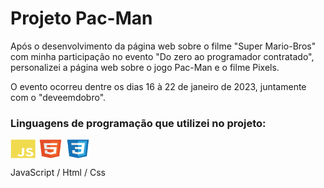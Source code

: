 # Projeto Pac-Man
Após o desenvolvimento da página web sobre o filme "Super Mario-Bros" com minha participação no evento "Do zero ao programador contratado", personalizei a página web sobre o jogo Pac-Man e o filme Pixels.

O evento ocorreu dentre os dias 16 à 22 de janeiro de 2023, juntamente com o "deveemdobro".

### Linguagens de programação que utilizei no projeto:
<img align="center" alt="Js" height="30" width="40" src="https://raw.githubusercontent.com/devicons/devicon/master/icons/javascript/javascript-plain.svg"> <img align="center" alt="HTML" height="30" width="40" src="https://raw.githubusercontent.com/devicons/devicon/master/icons/html5/html5-original.svg">
<img align="center" alt="CSS" height="30" width="40" src="https://raw.githubusercontent.com/devicons/devicon/master/icons/css3/css3-original.svg">

JavaScript / Html / Css

